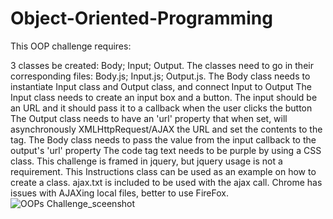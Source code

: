 # Object-Oriented-Programming
This OOP challenge requires:

3 classes be created: Body; Input; Output. The classes need to go in their corresponding files: Body.js; Input.js; Output.js.
The Body class needs to instantiate Input class and Output class, and connect Input to Output
The Input class needs to create an input box and a button. The input should be an URL and it should pass it to a callback when the user clicks the button
The Output class needs to have an 'url' property that when set, will asynchronously XMLHttpRequest/AJAX the URL and set the contents to the tag.
The Body class needs to pass the value from the input callback to the output's 'url' property
The code tag text needs to be purple by using a CSS class.
This challenge is framed in jquery, but jquery usage is not a requirement. This Instructions class can be used as an example on how to create a class. ajax.txt is included to be used with the ajax call. Chrome has issues with AJAXing local files, better to use FireFox.
![OOPs Challenge_sceenshot](https://user-images.githubusercontent.com/55644004/84403981-4e1a8a00-abd4-11ea-8a0e-ba741215e8f1.PNG)
